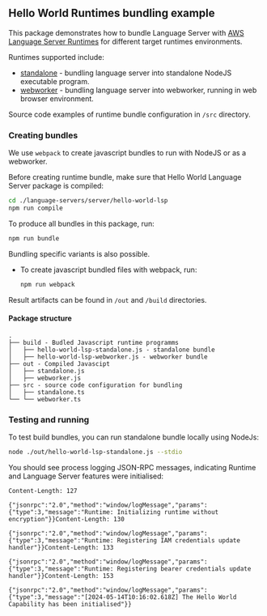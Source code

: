 ## Hello World Runtimes bundling example

This package demonstrates how to bundle Language Server with [AWS Language Server Runtimes](https://github.com/aws/language-server-runtimes/tree/main/runtimes/runtimes) for different target runtimes environments.

Runtimes supported include:
- [standalone](https://github.com/aws/language-server-runtimes/blob/main/runtimes/runtimes/standalone.ts) - bundling language server into standalone NodeJS executable program.
- [webworker](https://github.com/aws/language-server-runtimes/blob/main/runtimes/runtimes/webworker.ts) - bundling language server into webworker, running in web browser environment.

Source code examples of runtime bundle configuration in `/src` directory.

### Creating bundles

We use `webpack` to create javascript bundles to run with NodeJS or as a webworker.

Before creating runtime bundle, make sure that Hello World Language Server package is compiled:
```bash
cd ./language-servers/server/hello-world-lsp
npm run compile
```

To produce all bundles in this package, run:
```bash
npm run bundle
```

Bundling specific variants is also possible.
* To create javascript bundled files with webpack, run:
    ```bash
    npm run webpack
    ```

Result artifacts can be found in `/out` and `/build` directories.

#### Package structure

```
.
├── build - Budled Javascript runtime programms
│   ├── hello-world-lsp-standalone.js - standalone bundle
│   ├── hello-world-lsp-webworker.js - webworker bundle
├── out - Compiled Javascipt
│   ├── standalone.js
│   ├── webworker.js
├── src - source code configuration for bundling
│   ├── standalone.ts
└── └── webworker.ts
```

### Testing and running

To test build bundles, you can run standalone bundle locally using NodeJs:
```bash
node ./out/hello-world-lsp-standalone.js --stdio
```

You should see process logging JSON-RPC messages, indicating Runtime and Language Server features were initialised:

```
Content-Length: 127

{"jsonrpc":"2.0","method":"window/logMessage","params":{"type":3,"message":"Runtime: Initializing runtime without encryption"}}Content-Length: 130

{"jsonrpc":"2.0","method":"window/logMessage","params":{"type":3,"message":"Runtime: Registering IAM credentials update handler"}}Content-Length: 133

{"jsonrpc":"2.0","method":"window/logMessage","params":{"type":3,"message":"Runtime: Registering bearer credentials update handler"}}Content-Length: 153

{"jsonrpc":"2.0","method":"window/logMessage","params":{"type":3,"message":"[2024-05-14T10:16:02.618Z] The Hello World Capability has been initialised"}}
```